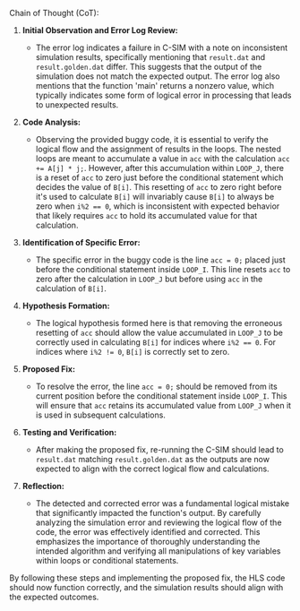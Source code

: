 Chain of Thought (CoT):

1. **Initial Observation and Error Log Review:**
   - The error log indicates a failure in C-SIM with a note on inconsistent simulation results, specifically mentioning that `result.dat` and `result.golden.dat` differ. This suggests that the output of the simulation does not match the expected output. The error log also mentions that the function 'main' returns a nonzero value, which typically indicates some form of logical error in processing that leads to unexpected results.

2. **Code Analysis:**
   - Observing the provided buggy code, it is essential to verify the logical flow and the assignment of results in the loops. The nested loops are meant to accumulate a value in `acc` with the calculation `acc += A[j] * j;`. However, after this accumulation within `LOOP_J`, there is a reset of `acc` to zero just before the conditional statement which decides the value of `B[i]`. This resetting of `acc` to zero right before it's used to calculate `B[i]` will invariably cause `B[i]` to always be zero when `i%2 == 0`, which is inconsistent with expected behavior that likely requires `acc` to hold its accumulated value for that calculation.

3. **Identification of Specific Error:**
   - The specific error in the buggy code is the line `acc = 0;` placed just before the conditional statement inside `LOOP_I`. This line resets `acc` to zero after the calculation in `LOOP_J` but before using `acc` in the calculation of `B[i]`.

4. **Hypothesis Formation:**
   - The logical hypothesis formed here is that removing the erroneous resetting of `acc` should allow the value accumulated in `LOOP_J` to be correctly used in calculating `B[i]` for indices where `i%2 == 0`. For indices where `i%2 != 0`, `B[i]` is correctly set to zero.

5. **Proposed Fix:**
   - To resolve the error, the line `acc = 0;` should be removed from its current position before the conditional statement inside `LOOP_I`. This will ensure that `acc` retains its accumulated value from `LOOP_J` when it is used in subsequent calculations.

6. **Testing and Verification:**
   - After making the proposed fix, re-running the C-SIM should lead to `result.dat` matching `result.golden.dat` as the outputs are now expected to align with the correct logical flow and calculations.

7. **Reflection:**
   - The detected and corrected error was a fundamental logical mistake that significantly impacted the function's output. By carefully analyzing the simulation error and reviewing the logical flow of the code, the error was effectively identified and corrected. This emphasizes the importance of thoroughly understanding the intended algorithm and verifying all manipulations of key variables within loops or conditional statements. 

By following these steps and implementing the proposed fix, the HLS code should now function correctly, and the simulation results should align with the expected outcomes.